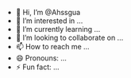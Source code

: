 - 👋 Hi, I’m @Ahssgua
- 👀 I’m interested in ...
- 🌱 I’m currently learning ...
- 💞️ I’m looking to collaborate on ...
- 📫 How to reach me ...
- 😄 Pronouns: ...
- ⚡ Fun fact: ...

<!---
Ahssgua/Ahssgua is a ✨ special ✨ repository because its `README.md` (this file) appears on your GitHub profile.
You can click the Preview link to take a look at your changes.
--->
